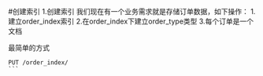 #创建索引
1.创建索引
我们现在有一个业务需求就是存储订单数据，如下操作：
1.建立order_index索引
2.在order_index下建立order_type类型
3.每个订单是一个文档

最简单的方式
````
PUT /order_index/
```